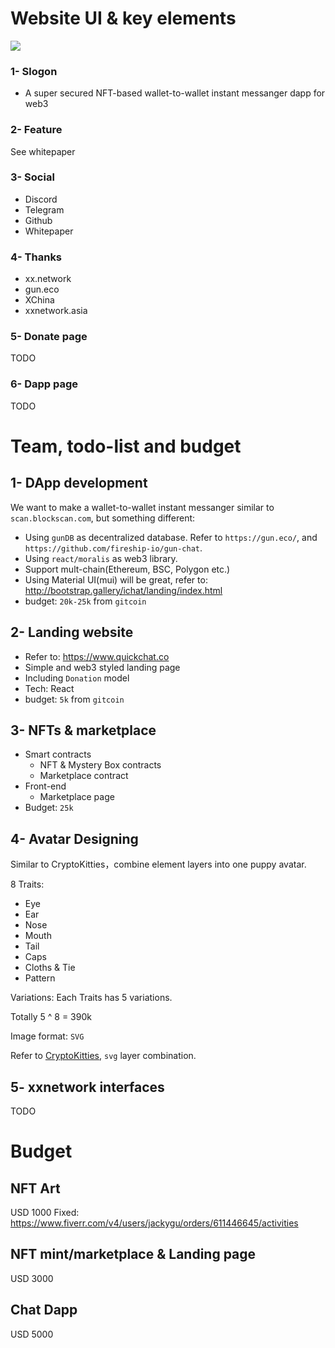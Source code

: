# Website UI & key elements
![](https://tva1.sinaimg.cn/large/008i3skNgy1gyyciozmt6j30u023u0xn.jpg)
### 1- Slogon
* A super secured NFT-based wallet-to-wallet instant messanger dapp for web3

### 2- Feature
See whitepaper

### 3- Social
* Discord
* Telegram
* Github
* Whitepaper

### 4- Thanks
* xx.network
* gun.eco
* XChina
* xxnetwork.asia

### 5- Donate page
TODO

### 6- Dapp page
TODO

# Team, todo-list and budget
## 1- DApp development
We want to make a wallet-to-wallet instant messanger similar to `scan.blockscan.com`, but something different:
* Using `gunDB` as decentralized database. Refer to `https://gun.eco/`, and `https://github.com/fireship-io/gun-chat`.
* Using `react/moralis` as web3 library.
* Support mult-chain(Ethereum, BSC, Polygon etc.)
* Using Material UI(mui) will be great, refer to: http://bootstrap.gallery/ichat/landing/index.html
* budget: `20k-25k` from `gitcoin`

## 2- Landing website
* Refer to: https://www.quickchat.co
* Simple and web3 styled landing page
* Including `Donation` model
* Tech: React
* budget: `5k` from `gitcoin`

## 3- NFTs & marketplace
* Smart contracts
  * NFT & Mystery Box contracts
  * Marketplace contract
* Front-end
  * Marketplace page
* Budget: `25k`

## 4- Avatar Designing
Similar to CryptoKitties，combine element layers into one puppy avatar.

8 Traits:
* Eye
* Ear
* Nose
* Mouth
* Tail
* Caps
* Cloths & Tie
* Pattern

Variations: Each Traits has 5 variations.

Totally 5 ^ 8 = 390k

Image format: `SVG`

Refer to [CryptoKitties](https://github.com/achadha235/cryptokitty-designer/tree/master/src/cattributes), `svg` layer combination.


## 5- xxnetwork interfaces
TODO

# Budget
## NFT Art
USD 1000 Fixed: https://www.fiverr.com/v4/users/jackygu/orders/611446645/activities


## NFT mint/marketplace & Landing page
USD 3000

## Chat Dapp
USD 5000